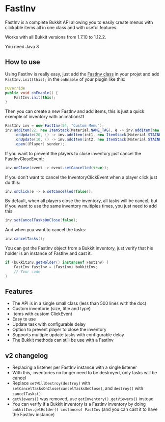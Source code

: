 # FastInv
FastInv is a complete Bukkit API allowing you to easily create menus with clickable items all in one class and with useful features

Works with all Bukkit versions from 1.7.10 to 1.12.2.

You need Java 8

## How to use
Using FastInv is really easy, just add the [FastInv class](blob/master/src/main/java/fr/mrmicky/fastinv/FastInv.java) in your projet and add `FastInv.init(this);` in the `onEnable` of your plugin like this:
```java
@Override
public void onEnable() {
	FastInv.init(this);
}
```

Then you can create a new FastInv and add items,  this is just a quick exemple of inventory with animations11
```java
FastInv inv = new FastInv(54, "Custom Menu");
inv.addItem(22, new ItemStack(Material.NAME_TAG), e -> inv.addItem(new ItemStack(Material.OBSIDIAN)))
	.onUpdate(20, () -> inv.addItem(int1, new ItemStack(Material.STAINED_GLASS_PANE, 1, (byte) r.nextInt(15))))
	.onUpdate(10, () -> inv.addItem(int2, new ItemStack(Material.STAINED_GLASS_PANE, 1, (byte) r.nextInt(15))))
	.open((Player) sender);
```

If you want to prevent the players to close inventory just cancel the FastInvCloseEvent:
```java
inv.onClose(event -> event.setCancelled(true));
```

If you don't want to cancel the InventoryClickEvent when a player click just do this:
```java
inv.onClick(e -> e.setCancelled(false));
```

By default, when all players close the inventory, all tasks will be cancel, 
but if you want to use the same inventory multiples times, you just need to add this
```java
inv.setCancelTasksOnClose(false);
```
And when you want to cancel the tasks:
```java
inv.cancelTasks();
```

You can get the FastInv object from a Bukkit inventory, just verify that his holder is an instance of FastInv and cast it.
```java
if (bukkitInv.getHolder() instanceof FastInv) {
	FastInv fastInv = (FastInv) bukkitInv;
	// Your code
}
```

## Features
* The API is in a single small class (less than 500 lines with the doc)
* Custom inventorie (size, title and type)
* Items with custom ClickEvent
* Easy to use
* Update task with configurable delay
* Option to prevent player to close the inventory
* Supports multiple update tasks with configurable delay
* The Bukkit methods can still be use with a FastInv

## v2 changelog
* Replacing a listener per FastInv instance with a single listener
* With this, inventories no longer need to be destroyed, only tasks will be cancel
* Replace `setWillDestroy(destroy)` with `setCancelTasksOnClose(cancelTasksOnClose)`, and `destroy()` with `cancelTasks()`
* `getViewers()` was removed, use `getInventory().getViewers()` instead
* You can verify if a Bukkit inventory is a FastInv inventory by doing `bukkitInv.getHolder() instanceof FastInv` (and you can cast it to have the FastInv instance)